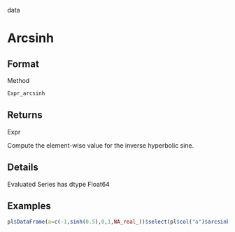 data

# Arcsinh

## Format

Method

```r
Expr_arcsinh
```

## Returns

Expr

Compute the element-wise value for the inverse hyperbolic sine.

## Details

Evaluated Series has dtype Float64

## Examples

```r
pl$DataFrame(a=c(-1,sinh(0.5),0,1,NA_real_))$select(pl$col("a")$arcsinh())
```